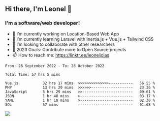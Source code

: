 ## Hi there, I'm Leonel 👋

### I'm a software/web developer!
- 🔭 I’m currently working on Location-Based Web App
- 🌱 I’m currently learning Laravel with Inertia.js + Vue.js + Tailwind CSS
- 👯 I’m looking to collaborate with other researchers
- 🥅 2023 Goals: Contribute more to Open Source projects
- 📫 How to reach me: https://linktr.ee/leoneljdias

<!--START_SECTION:waka-->

```text
From: 28 September 2022 - To: 28 October 2022

Total Time: 57 hrs 5 mins

Vue.js           32 hrs 17 mins  >>>>>>>>>>>>>>-----------   56.55 %
PHP              13 hrs 20 mins  >>>>>>-------------------   23.36 %
JavaScript       5 hrs 29 mins   >>-----------------------   09.61 %
JSON             1 hr 48 mins    >------------------------   03.17 %
YAML             1 hr 18 mins    >------------------------   02.30 %
SQL              57 mins         -------------------------   01.68 %
```

<!--END_SECTION:waka-->

![](https://komarev.com/ghpvc/?username=leoneljdias&color=blue&style=flat-square)
